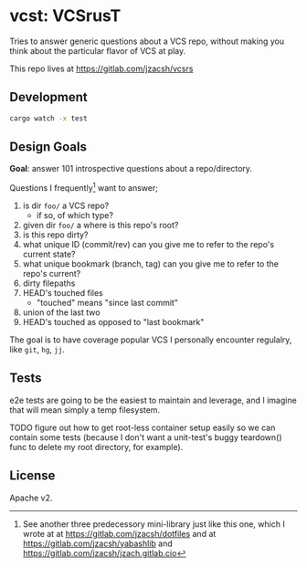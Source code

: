 # vcst: VCSrusT

Tries to answer generic questions about a VCS repo, without making you think
about the particular flavor of VCS at play.

This repo lives at https://gitlab.com/jzacsh/vcsrs

## Development

```sh
cargo watch -x test
```

## Design Goals

**Goal**: answer 101 introspective questions about a repo/directory.

Questions I frequently[^freq] want to answer;

1. is dir `foo/` a VCS repo?
   - if so, of which type?
1. given dir `foo/` a where is this repo's root?
1. is this repo dirty?
1. what unique ID (commit/rev) can you give me to refer to the repo's current
   state?
1. what unique bookmark (branch, tag) can you give me to refer to the repo's current?
1. dirty filepaths
1. HEAD's touched files
   - "touched" means "since last commit"
1. union of the last two
1. HEAD's touched as opposed to "last bookmark"

The goal is to have coverage popular VCS I personally encounter regulalry, like
`git`, `hg`, `jj`.


## Tests

e2e tests are going to be the easiest to maintain and leverage, and I imagine
that will mean simply a temp filesystem.

TODO figure out how to get root-less container setup easily so we can contain
some tests (because I don't want a unit-test's buggy teardown() func to delete
my root directory, for example).


[^freq]:
    See another three predecessory mini-library just like this one, which I
    wrote at at https://gitlab.com/jzacsh/dotfiles and at
    https://gitlab.com/jzacsh/yabashlib and
    https://gitlab.com/jzacsh/jzach.gitlab.cio

## License

Apache v2.
